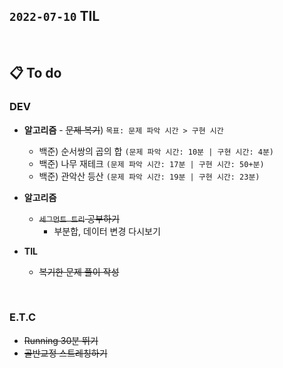 ## `2022-07-10` TIL

<br>

## 📋 To do

### DEV
+ **알고리즘** - ~~문제 복기~~) `목표: 문제 파악 시간 > 구현 시간`
  + 백준) 순서쌍의 곱의 합 `(문제 파악 시간: 10분 | 구현 시간: 4분)`
  + 백준) 나무 재테크 `(문제 파악 시간: 17분 | 구현 시간: 50+분)`
  + 백준) 관악산 등산 `(문제 파악 시간: 19분 | 구현 시간: 23분)`

+ **알고리즘**
  + ~~`세그먼트 트리` 공부하기~~
    + 부분합, 데이터 변경 다시보기
  
+ **TIL**
  + ~~복기한 문제 풀이 작성~~
<br>


### E.T.C
+ ~~Running 30분 뛰기~~
+ ~~골반교정 스트레칭하기~~
